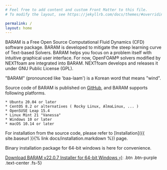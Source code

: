 ```yaml
---
# Feel free to add content and custom Front Matter to this file.
# To modify the layout, see https://jekyllrb.com/docs/themes/#overriding-theme-defaults

permalink: /
layout: home
---
```

BARAM is a Free Open Source Computational Fluid Dynamics (CFD) software package. BARAM is developed to mitigate the steep learning curve of Text-based Solvers. BARAM helps you focus on a problem itself with intuitive graphical user interface. For now, OpenFOAM® solvers modified by NEXTfoam are integrated into BARAM. NEXTfoam develops and releases it under GNU Public License (GPL).

"BARAM" (pronounced like 'baa-laam') is a Korean word that means "wind".

Source code of BARAM is published on [GitHub](https://github.com/nextfoam/baram), and BARAM supports following platforms.

    * Ubuntu 20.04 or later
    * CentOS 8.2 or alternatives ( Rocky Linux, AlmaLinux, ... )
    * OpenSUSE Leap 15.4
    * Linux Mint 21 "Vanessa"
    * Windows 10 or later
    * macOS 10.14 or later

For installation from the source code, please refer to [Installation]({{ site.baseurl }}{% link docs/installation.markdown %}) page.


Binary installation package for 64-bit windows is here for convenience.

[Download BARAM v22.0.7 Installer for 64-bit Windows ›](http://d3c6e16xufx1gb.cloudfront.net/BARAM-22.0.7-setup.exe){: .btn .btn-purple .text-center .fs-5}
